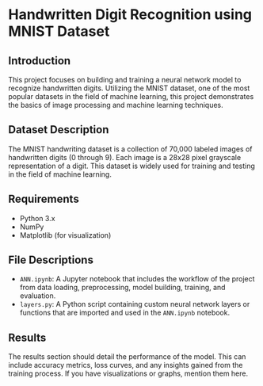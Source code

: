 # Handwritten Digit Recognition using MNIST Dataset

## Introduction
This project focuses on building and training a neural network model to recognize handwritten digits. Utilizing the MNIST dataset, one of the most popular datasets in the field of machine learning, this project demonstrates the basics of image processing and machine learning techniques.

## Dataset Description
The MNIST handwriting dataset is a collection of 70,000 labeled images of handwritten digits (0 through 9). Each image is a 28x28 pixel grayscale representation of a digit. This dataset is widely used for training and testing in the field of machine learning.

## Requirements
- Python 3.x
- NumPy
- Matplotlib (for visualization)

## File Descriptions
- `ANN.ipynb`: A Jupyter notebook that includes the workflow of the project from data loading, preprocessing, model building, training, and evaluation.
- `layers.py`: A Python script containing custom neural network layers or functions that are imported and used in the `ANN.ipynb` notebook.

## Results
The results section should detail the performance of the model. This can include accuracy metrics, loss curves, and any insights gained from the training process. If you have visualizations or graphs, mention them here.
